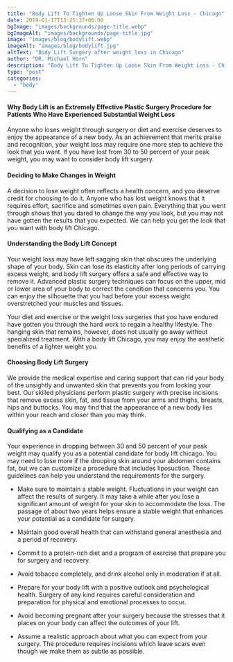 ```yaml
---
title: "Body Lift To Tighten Up Loose Skin From Weight Loss - Chicago"
date: 2019-01-17T13:25:37+06:00
bgImage: "images/backgrounds/page-title.webp"
bgImageAlt: "images/backgrounds/page-title.jpg"
image: "images/blog/bodylift.webp"
imageAlt: "images/blog/bodylift.jpg"
altText: "Body Lift Surgery after weight loss in Chicago"
author: "DR. Michael Horn"
description: "Body Lift To Tighten Up Loose Skin From Weight Loss - Chicago. A body lift will help reshape and tighten your body after significant weight loss. Lost the hanging skin today."
type: "post"
categories: 
  - "body"
---
```


#### Why Body Lift is an Extremely Effective Plastic Surgery Procedure for Patients Who Have Experienced Substantial Weight Loss
Anyone who loses weight through surgery or diet and exercise deserves to enjoy the appearance of a new body. As an achievement that merits praise and recognition, your weight loss may require one more step to achieve the look that you want. If you have lost from 30 to 50 percent of your peak weight, you may want to consider body lift surgery.

#### Deciding to Make Changes in Weight
A decision to lose weight often reflects a health concern, and you deserve credit for choosing to do it. Anyone who has lost weight knows that it requires effort, sacrifice and sometimes even pain. Everything that you went through shows that you dared to change the way you look, but you may not have gotten the results that you expected. We can help you get the look that you want with body lift Chicago.

#### Understanding the Body Lift Concept
Your weight loss may have left sagging skin that obscures the underlying shape of your body. Skin can lose its elasticity after long periods of carrying excess weight, and body lift surgery offers a safe and effective way to remove it. Advanced plastic surgery techniques can focus on the upper, mid or lower area of your body to correct the condition that concerns you. You can enjoy the silhouette that you had before your excess weight overstretched your muscles and tissues.

Your diet and exercise or the weight loss surgeries that you have endured have gotten you through the hard work to regain a healthy lifestyle. The hanging skin that remains, however, does not usually go away without specialized treatment. With a body lift Chicago, you may enjoy the aesthetic benefits of a lighter weight you.

#### Choosing Body Lift Surgery
We provide the medical expertise and caring support that can rid your body of the unsightly and unwanted skin that prevents you from looking your best. Our skilled physicians perform plastic surgery with precise incisions that remove excess skin, fat, and tissue from your arms and thighs, breasts, hips and buttocks. You may find that the appearance of a new body lies within your reach and closer than you may think.

#### Qualifying as a Candidate
Your experience in dropping between 30 and 50 percent of your peak weight may qualify you as a potential candidate for body lift chicago. You may need to lose more if the drooping skin around your abdomen contains fat, but we can customize a procedure that includes liposuction. These guidelines can help you understand the requirements for the surgery.

* Make sure to maintain a stable weight.
  Fluctuations in your weight can affect the results of surgery. It may take a while after you lose a significant amount of weight for your skin to accommodate the loss. The passage of about two years helps ensure a stable weight that enhances your potential as a candidate for surgery.

* Maintain good overall health that can withstand general anesthesia and a period of recovery.
* Commit to a protein-rich diet and a program of exercise that prepare you for surgery and recovery.
* Avoid tobacco completely, and drink alcohol only in moderation if at all.
* Prepare for your body lift with a positive outlook and psychological health. Surgery of any kind requires careful consideration and preparation for physical and          emotional processes to occur.
* Avoid becoming pregnant after your surgery because the stresses that it places on your body can affect the outcomes of your lift.
* Assume a realistic approach about what you can expect from your surgery. The procedure requires incisions which leave scars even though we make them as subtle as possible.